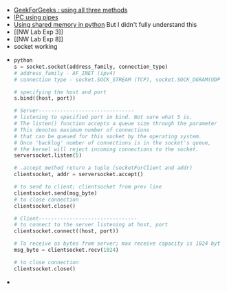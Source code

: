 - [GeekForGeeks : using all three methods](https://www.geeksforgeeks.org/multiprocessing-python-set-2/)
- [IPC using pipes](https://prgwonders.blogspot.com/2016/08/write-ipc-program-using-pipe-using-c.html)
- [Using shared memory in python](https://docs.python.org/3/library/multiprocessing.shared_memory.html) But I didn't fully understand this
- [[NW Lab Exp 3]]
- [[NW Lab Exp 8]]
- socket working
-
  ```python
  python
  s = socket.socket(address_family, connection_type)
  # address_family - AF_INET (ipv4)
  # connection type - socket.SOCK_STREAM (TCP), socket.SOCK_DGRAM(UDP)
  
  # specifying the host and port
  s.bind((host, port))
  
  # Server-------------------------------
  # listening to specified port in bind. Not sure what 5 is.
  # The listen() function accepts a queue size through the parameter backlog. 
  # This denotes maximum number of connections 
  # that can be queued for this socket by the operating system. 
  # Once 'backlog' number of connections is in the socket's queue,
  # the kernel will reject incoming connections to the socket.
  serversocket.listen(5)
  
  # .accept method return a tuple (socketForClient and addr)
  clientsocket, addr = serversocket.accept()
  
  # to send to client; clientsocket from prev line
  clientsocket.send(msg_byte)
  # to close connection
  clientsocket.close()
  
  # Client--------------------------------
  # to connect to the server listening at host, port
  clientsocket.connect((host, port))
  
  # To receive as bytes from server; max receive capacity is 1024 byte
  msg_byte = clientsocket.recv(1024)
  
  # to close connection
  clientsocket.close()
  ```
-